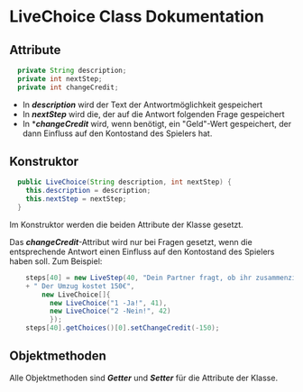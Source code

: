# LiveChoice Class Dokumentation

## Attribute

```java
  private String description;
  private int nextStep;
  private int changeCredit;
```

+ In ***description*** wird der Text der Antwortmöglichkeit gespeichert
+ In ***nextStep*** wird die, der auf die Antwort folgenden Frage gespeichert
+ In ****changeCredit*** wird, wenn benötigt, ein "Geld"-Wert gespeichert, der dann Einfluss auf den Kontostand des Spielers hat.

## Konstruktor

```java
  public LiveChoice(String description, int nextStep) {
    this.description = description;
    this.nextStep = nextStep;
  }
```

Im Konstruktor werden die beiden Attribute der Klasse gesetzt.

Das ***changeCredit***-Attribut wird nur bei Fragen gesetzt, wenn die entsprechende Antwort einen Einfluss auf den Kontostand des Spielers haben soll.
Zum Beispiel:
```java
    steps[40] = new LiveStep(40, "Dein Partner fragt, ob ihr zusammenziehen wollt.\n"
    + " Der Umzug kostet 150€",
        new LiveChoice[]{
          new LiveChoice("1 -Ja!", 41),
          new LiveChoice("2 -Nein!", 42)
          });
    steps[40].getChoices()[0].setChangeCredit(-150);
```

## Objektmethoden

Alle Objektmethoden sind ***Getter*** und ***Setter*** für die Attribute der Klasse.